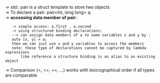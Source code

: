 -> std:: pair is a struct template to store two objects\
-> To declare a pair: pair<int, long long> a;\
-> **accessing data member of pair:**
   
       -> simple access: a.first , a.second
       -> using structured binding declarations: 
       --> can assign data members of a to some variables x and y by :
       auto [x, y] = a;
       then we can just use x and y variables to access the members
       note: these type of declarations cannot be captured by lambda expressions
           like reference a structure binding is an alias to an existing object

-> Comparison (<, <=, ==, ...) works with lexicographical order if all types are comparable
